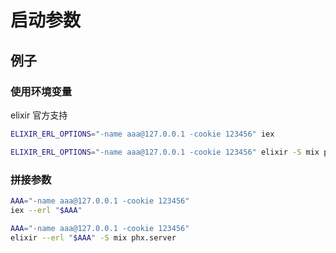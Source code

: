 # 启动参数

## 例子

### 使用环境变量

elixir 官方支持

```sh
ELIXIR_ERL_OPTIONS="-name aaa@127.0.0.1 -cookie 123456" iex
```

```sh
ELIXIR_ERL_OPTIONS="-name aaa@127.0.0.1 -cookie 123456" elixir -S mix phx.server
```

### 拼接参数

```sh
AAA="-name aaa@127.0.0.1 -cookie 123456"
iex --erl "$AAA"
```

```sh
AAA="-name aaa@127.0.0.1 -cookie 123456"
elixir --erl "$AAA" -S mix phx.server
```
